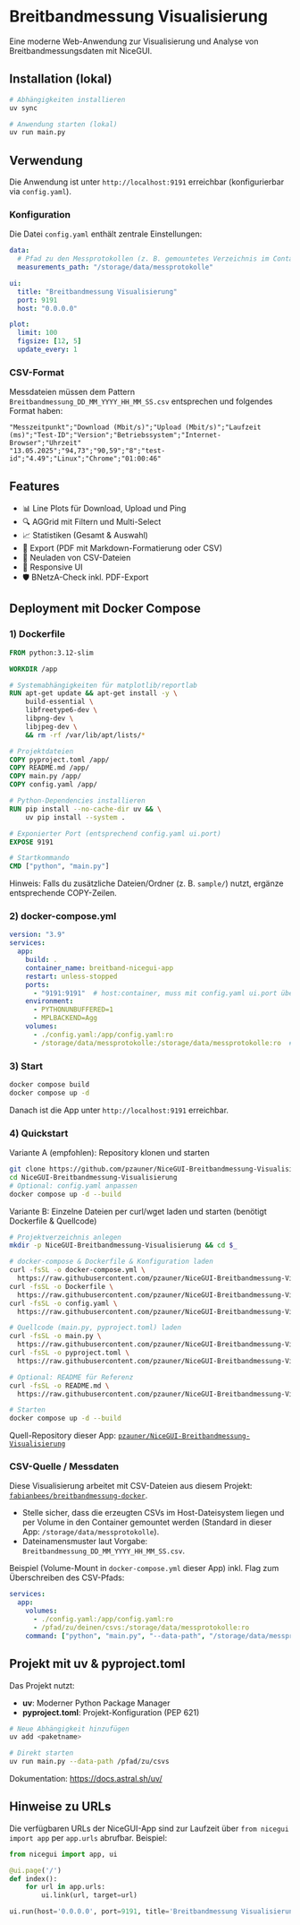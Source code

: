 # Breitbandmessung Visualisierung

Eine moderne Web-Anwendung zur Visualisierung und Analyse von Breitbandmessungsdaten mit NiceGUI.

## Installation (lokal)

```bash
# Abhängigkeiten installieren
uv sync

# Anwendung starten (lokal)
uv run main.py
```

## Verwendung

Die Anwendung ist unter `http://localhost:9191` erreichbar (konfigurierbar via `config.yaml`).

### Konfiguration

Die Datei `config.yaml` enthält zentrale Einstellungen:

```yaml
data:
  # Pfad zu den Messprotokollen (z. B. gemountetes Verzeichnis im Container)
  measurements_path: "/storage/data/messprotokolle"

ui:
  title: "Breitbandmessung Visualisierung"
  port: 9191
  host: "0.0.0.0"

plot:
  limit: 100
  figsize: [12, 5]
  update_every: 1
```

### CSV-Format

Messdateien müssen dem Pattern `Breitbandmessung_DD_MM_YYYY_HH_MM_SS.csv` entsprechen und folgendes Format haben:

```csv
"Messzeitpunkt";"Download (Mbit/s)";"Upload (Mbit/s)";"Laufzeit (ms)";"Test-ID";"Version";"Betriebssystem";"Internet-Browser";"Uhrzeit"
"13.05.2025";"94,73";"90,59";"8";"test-id";"4.49";"Linux";"Chrome";"01:00:46"
```

## Features

- 📊 Line Plots für Download, Upload und Ping
- 🔍 AGGrid mit Filtern und Multi-Select
- 📈 Statistiken (Gesamt & Auswahl)
- 💾 Export (PDF mit Markdown-Formatierung oder CSV)
- 🔄 Neuladen von CSV-Dateien
- 🎨 Responsive UI
- 🛡️ BNetzA-Check inkl. PDF-Export

## Deployment mit Docker Compose

### 1) Dockerfile

```dockerfile
FROM python:3.12-slim

WORKDIR /app

# Systemabhängigkeiten für matplotlib/reportlab
RUN apt-get update && apt-get install -y \
    build-essential \
    libfreetype6-dev \
    libpng-dev \
    libjpeg-dev \
    && rm -rf /var/lib/apt/lists/*

# Projektdateien
COPY pyproject.toml /app/
COPY README.md /app/
COPY main.py /app/
COPY config.yaml /app/

# Python-Dependencies installieren
RUN pip install --no-cache-dir uv && \
    uv pip install --system .

# Exponierter Port (entsprechend config.yaml ui.port)
EXPOSE 9191

# Startkommando
CMD ["python", "main.py"]
```

Hinweis: Falls du zusätzliche Dateien/Ordner (z. B. `sample/`) nutzt, ergänze entsprechende COPY-Zeilen.

### 2) docker-compose.yml

```yaml
version: "3.9"
services:
  app:
    build: .
    container_name: breitband-nicegui-app
    restart: unless-stopped
    ports:
      - "9191:9191"  # host:container, muss mit config.yaml ui.port übereinstimmen
    environment:
      - PYTHONUNBUFFERED=1
      - MPLBACKEND=Agg
    volumes:
      - ./config.yaml:/app/config.yaml:ro
      - /storage/data/messprotokolle:/storage/data/messprotokolle:ro  # Pfad mit Mess-CSV (anpassen)
```

### 3) Start

```bash
docker compose build
docker compose up -d
```

Danach ist die App unter `http://localhost:9191` erreichbar.

### 4) Quickstart

Variante A (empfohlen): Repository klonen und starten

```bash
git clone https://github.com/pzauner/NiceGUI-Breitbandmessung-Visualisierung.git
cd NiceGUI-Breitbandmessung-Visualisierung
# Optional: config.yaml anpassen
docker compose up -d --build
```

Variante B: Einzelne Dateien per curl/wget laden und starten (benötigt Dockerfile & Quellcode)

```bash
# Projektverzeichnis anlegen
mkdir -p NiceGUI-Breitbandmessung-Visualisierung && cd $_

# docker-compose & Dockerfile & Konfiguration laden
curl -fsSL -o docker-compose.yml \
  https://raw.githubusercontent.com/pzauner/NiceGUI-Breitbandmessung-Visualisierung/main/docker-compose.yml
curl -fsSL -o Dockerfile \
  https://raw.githubusercontent.com/pzauner/NiceGUI-Breitbandmessung-Visualisierung/main/Dockerfile
curl -fsSL -o config.yaml \
  https://raw.githubusercontent.com/pzauner/NiceGUI-Breitbandmessung-Visualisierung/main/config.yaml

# Quellcode (main.py, pyproject.toml) laden
curl -fsSL -o main.py \
  https://raw.githubusercontent.com/pzauner/NiceGUI-Breitbandmessung-Visualisierung/main/main.py
curl -fsSL -o pyproject.toml \
  https://raw.githubusercontent.com/pzauner/NiceGUI-Breitbandmessung-Visualisierung/main/pyproject.toml

# Optional: README für Referenz
curl -fsSL -o README.md \
  https://raw.githubusercontent.com/pzauner/NiceGUI-Breitbandmessung-Visualisierung/main/README.md

# Starten
docker compose up -d --build
```

Quell-Repository dieser App: [`pzauner/NiceGUI-Breitbandmessung-Visualisierung`](https://github.com/pzauner/NiceGUI-Breitbandmessung-Visualisierung)

### CSV-Quelle / Messdaten

Diese Visualisierung arbeitet mit CSV-Dateien aus diesem Projekt: [`fabianbees/breitbandmessung-docker`](https://github.com/fabianbees/breitbandmessung-docker).

- Stelle sicher, dass die erzeugten CSVs im Host-Dateisystem liegen und per Volume in den Container gemountet werden (Standard in dieser App: `/storage/data/messprotokolle`).
- Dateinamensmuster laut Vorgabe: `Breitbandmessung_DD_MM_YYYY_HH_MM_SS.csv`.

Beispiel (Volume-Mount in `docker-compose.yml` dieser App) inkl. Flag zum Überschreiben des CSV-Pfads:

```yaml
services:
  app:
    volumes:
      - ./config.yaml:/app/config.yaml:ro
      - /pfad/zu/deinen/csvs:/storage/data/messprotokolle:ro
    command: ["python", "main.py", "--data-path", "/storage/data/messprotokolle"]
```

## Projekt mit uv & pyproject.toml

Das Projekt nutzt:
- **uv**: Moderner Python Package Manager
- **pyproject.toml**: Projekt-Konfiguration (PEP 621)

```bash
# Neue Abhängigkeit hinzufügen
uv add <paketname>

# Direkt starten
uv run main.py --data-path /pfad/zu/csvs
```

Dokumentation: https://docs.astral.sh/uv/

## Hinweise zu URLs

Die verfügbaren URLs der NiceGUI-App sind zur Laufzeit über `from nicegui import app` per `app.urls` abrufbar. Beispiel:

```python
from nicegui import app, ui

@ui.page('/')
def index():
    for url in app.urls:
        ui.link(url, target=url)

ui.run(host='0.0.0.0', port=9191, title='Breitbandmessung Visualisierung')
```
